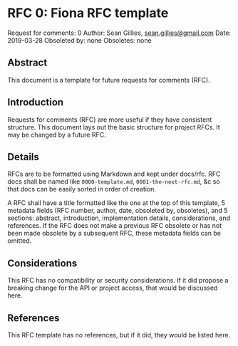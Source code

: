 RFC 0: Fiona RFC template
=========================

Request for comments: 0
Author: Sean Gillies, sean.gillies@gmail.com
Date: 2019-03-28
Obsoleted by: none
Obsoletes: none

## Abstract

This document is a template for future requests for comments (RFC).

## Introduction

Requests for comments (RFC) are more useful if they have consistent structure.
This document lays out the basic structure for project RFCs. It may be changed
by a future RFC.

## Details

RFCs are to be formatted using Markdown and kept under docs/rfc. RFC docs shall
be named like `0000-template.md`, `0001-the-next-rfc.md`, &c so that docs can
be easily sorted in order of creation.

A RFC shall have a title formatted like the one at the top of this template, 5
metadata fields (RFC number, author, date, obsoleted by, obsoletes), and 5
sections: abstract, introduction, implementation details, considerations, and
references. If the RFC does not make a previous RFC obsolete or has not been
made obsolete by a subsequent RFC, these metadata fields can be omitted.

## Considerations

This RFC has no compatibility or security considerations. If it did propose a
breaking change for the API or project access, that would be discussed here.

## References

This RFC template has no references, but if it did, they would be listed here.
